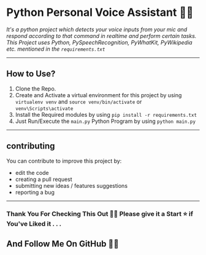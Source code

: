 # Python Personal Voice Assistant 🎤🤖

<i><p>It's a python project which detects your voice inputs from your mic and respond according to that command in realtime and perform certain tasks. This Project uses  Python, PySpeechRecognition, PyWhatKit, PyWikipedia etc. mentioned in the ```requirements.txt```</p></i>

-------------

## How to Use? 

1. Clone the Repo.
2. Create and Activate a virtual environment for this project by using ```virtualenv venv``` and ```source venv/bin/activate``` or ```venv\Scripts\activate```
3. Install the Required modules by using ```pip install -r requirements.txt```
4. Just Run/Execute the ```main.py``` Python Program by using ```python main.py``` 


--------------
## contributing

You can contribute to improve this project by:

- edit the code
- creating a pull request
- submitting new ideas / features suggestions
- reporting a bug
--------------
### Thank You For Checking This Out 🥰🤗 Please give it a Start ⭐ if You've Liked it . . .
## And Follow Me On GitHub 🙏🏻

